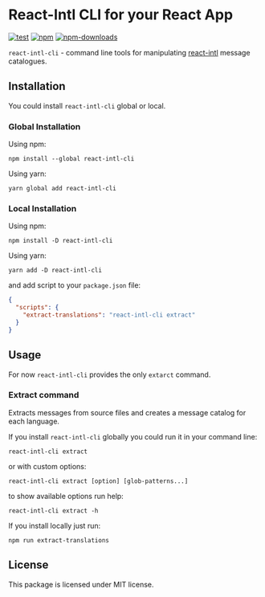 # React-Intl CLI for your React App
[![test](https://img.shields.io/github/workflow/status/ttypic/react-intl-cli/Test?label=tests&style=flat-square)](https://github.com/ttypic/react-intl-cli/actions)
[![npm](https://img.shields.io/npm/v/react-intl-cli.svg?style=flat-square)](https://www.npmjs.com/package/react-intl-cli)
[![npm-downloads](https://img.shields.io/npm/dw/react-intl-cli.svg?style=flat-square)](https://www.npmjs.com/package/react-intl-cli)


`react-intl-cli` - command line tools for manipulating 
[react-intl](https://formatjs.io/docs/react-intl/) message catalogues. 

## Installation

You could install `react-intl-cli` global or local.

### Global Installation

Using npm:

```shell script
npm install --global react-intl-cli
```

Using yarn:

```shell script
yarn global add react-intl-cli
```

### Local Installation

Using npm:

```shell script
npm install -D react-intl-cli
```

Using yarn:

```shell script
yarn add -D react-intl-cli
```

and add script to your `package.json` file:

```json
{
  "scripts": {
    "extract-translations": "react-intl-cli extract"
  }
}
```

## Usage

For now `react-intl-cli` provides the only `extarct` command.

### Extract command

Extracts messages from source files and creates a message catalog for each language.

If you install `react-intl-cli` globally you could run it in your command line:

```shell script
react-intl-cli extract
```

or with custom options:

```shell script
react-intl-cli extract [option] [glob-patterns...]
```

to show available options run help:

```shell script
react-intl-cli extract -h
```

If you install locally just run:

```shell script
npm run extract-translations
``` 

## License

This package is licensed under MIT license.
